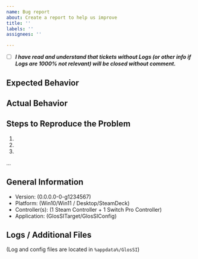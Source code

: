```yaml
---
name: Bug report
about: Create a report to help us improve
title: ''
labels: ''
assignees: ''

---
```



  - [ ] _**I have read and understand that tickets without Logs (or other info if Logs are 1000% not relevant) will be closed without comment.**_

## Expected Behavior


## Actual Behavior


## Steps to Reproduce the Problem

  1.
  2.
  3.
...

## General Information

  - Version: (0.0.0.0-0-g1234567)
  - Platform: (Win10/Win11 / Desktop/SteamDeck)
  - Controller(s): (1 Steam Controller + 1 Switch Pro Controller)
  - Application: (GlosSITarget/GlosSIConfig)

## Logs / Additional Files

(Log and config files are located in `%appdata%/GlosSI`)
